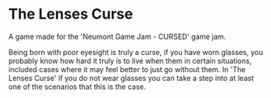 # The Lenses Curse
A game made for the 'Neumont Game Jam - CURSED' game jam.

Being born with poor eyesight is truly a curse, if you have worn glasses, you probably know how hard it truly is to live when them in certain situations, included cases where it may feel better to just go without them. In 'The Lenses Curse' if you do not wear glasses you can take a step into at least one of the scenarios that this is the case.

